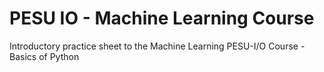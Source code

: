# PESU IO - Machine Learning Course 
Introductory practice sheet to the Machine Learning PESU-I/O Course - Basics of Python

